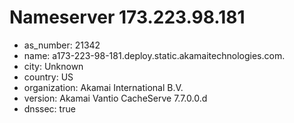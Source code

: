 # Nameserver 173.223.98.181

* as_number: 21342
* name: a173-223-98-181.deploy.static.akamaitechnologies.com.
* city: Unknown
* country: US
* organization: Akamai International B.V.
* version: Akamai Vantio CacheServe 7.7.0.0.d
* dnssec: true
